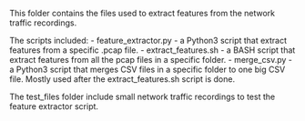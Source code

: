 This folder contains the files used to extract features from the network traffic recordings.

The scripts included:
	- feature_extractor.py - a Python3 script that extract features from a specific .pcap file.
	- extract_features.sh - a BASH script that extract features from all the pcap files in a specific folder.
	- merge_csv.py - a Python3 script that merges CSV files in a specific folder to one big CSV file. Mostly used after the extract_features.sh script is done.

The test_files folder include small network traffic recordings to test the feature extractor script.
